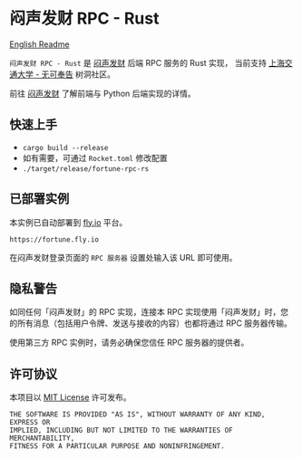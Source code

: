 # 闷声发财 RPC - Rust

[English Readme](README.md)

`闷声发财 RPC - Rust` 是 [闷声发财](https://github.com/skyzh/make-a-fortune) 后端 RPC 服务的 Rust 实现，
当前支持 [上海交通大学 - 无可奉告](http://wukefenggao.cn/) 树洞社区。

前往 [闷声发财](https://github.com/skyzh/make-a-fortune) 了解前端与 Python 后端实现的详情。

## 快速上手

- `cargo build --release`
- 如有需要，可通过 `Rocket.toml` 修改配置
- `./target/release/fortune-rpc-rs`

## 已部署实例

本实例已自动部署到 [fly.io](https://fly.io) 平台。

`https://fortune.fly.io`

在闷声发财登录页面的 `RPC 服务器` 设置处输入该 URL 即可使用。

## 隐私警告

如同任何「闷声发财」的 RPC 实现，连接本 RPC 实现使用「闷声发财」时，您的所有消息（包括用户令牌、发送与接收的内容）也都将通过 RPC 服务器传输。

使用第三方 RPC 实例时，请务必确保您信任 RPC 服务器的提供者。

## 许可协议

本项目以 [MIT License](LICENSE.md) 许可发布。

```text
THE SOFTWARE IS PROVIDED "AS IS", WITHOUT WARRANTY OF ANY KIND, EXPRESS OR
IMPLIED, INCLUDING BUT NOT LIMITED TO THE WARRANTIES OF MERCHANTABILITY,
FITNESS FOR A PARTICULAR PURPOSE AND NONINFRINGEMENT.
```
